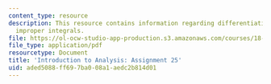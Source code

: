 ```yaml
---
content_type: resource
description: This resource contains information regarding differentiating and integrating
  improper integrals.
file: https://ol-ocw-studio-app-production.s3.amazonaws.com/courses/18-100a-introduction-to-analysis-fall-2012/aded5088ff697ba008a1aedc2b814d01_MIT18_100AF12_Assign_25.pdf
file_type: application/pdf
resourcetype: Document
title: 'Introduction to Analysis: Assignment 25'
uid: aded5088-ff69-7ba0-08a1-aedc2b814d01
---
```

